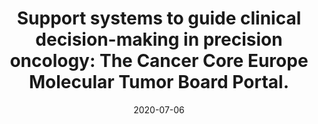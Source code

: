 ---
link: https://doi.org/10.1038/s41591-020-0969-2
journal: Nature Medicine
title: "Support systems to guide clinical decision-making in precision oncology: The Cancer Core Europe Molecular Tumor Board Portal."
date: 2020-07-06
authors: Tamborero, D., Dienstmann, R., Rachid, M.H., Boekel, J., Baird, R., Braña, I., De Petris, L., Yachnin, J., Massard, C., Opdam, F.L., Schlenk, R., Vernieri, C., Garralda, E., Masucci, M., Villalobos, X., Chavarria, E., Cancer Core Europe consortium, Calvo, F., Fröhling, S., Eggermont, A., Apolone, G., Voest, E.E., Caldas, C., Tabernero, J., Ernberg, I., Rodon, J., Lehtiö, J.
---